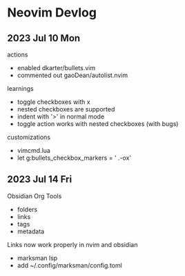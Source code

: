 # Neovim Devlog 

## 2023 Jul 10 Mon 

actions
- enabled dkarter/bullets.vim 
- commented out gaoDean/autolist.nvim 

learnings 
- toggle checkboxes with <leader>x 
- nested checkboxes are supported 
- indent with '>' in normal mode 
- toggle action works with nested checkboxes (with bugs)

customizations 
- vimcmd.lua 
- let g:bullets_checkbox_markers = ' .-ox'

## 2023 Jul 14 Fri 

Obsidian Org Tools 
- folders 
- links 
- tags 
- metadata 

Links now work properly in nvim and obsidian 
- marksman lsp 
- add ~/.config/marksman/config.toml 


